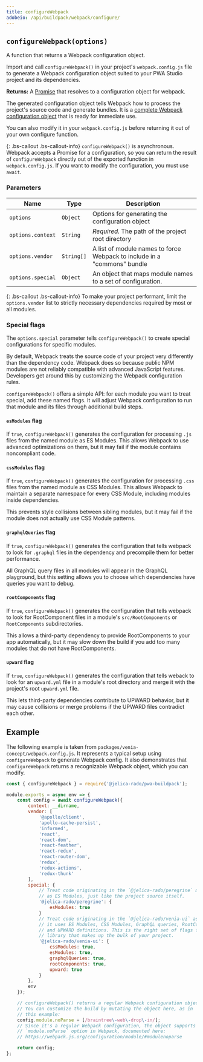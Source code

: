```yaml
---
title: configureWebpack
adobeio: /api/buildpack/webpack/configure/
---
```


## `configureWebpack(options)`

A function that returns a Webpack configuration object.

Import and call `configureWebpack()` in your project's `webpack.config.js` file to generate a Webpack configuration object suited to your PWA Studio project and its dependencies.

**Returns:**
A [Promise][] that resolves to a configuration object for webpack.

The generated configuration object tells Webpack how to process the project's source code and generate bundles.
It is a [complete Webpack configuration object][] that is ready for immediate use.

You can also modify it in your `webpack.config.js` before returning it out of your own configure function.

{: .bs-callout .bs-callout-info}
`configureWebpack()` is asynchronous.
Webpack accepts a Promise for a configuration, so
you can return the result of `configureWebpack` directly out of the exported function in `webpack.config.js`.
If you want to modify the configuration, you must use `await`.

### Parameters

| Name              | Type       | Description                                                              |
| ----------------- | ---------- | ------------------------------------------------------------------------ |
| `options`         | `Object`   | Options for generating the configuration object                          |
| `options.context` | `String`   | _Required._ The path of the project root directory                       |
| `options.vendor`  | `String[]` | A list of module names to force Webpack to include in a "commons" bundle |
| `options.special` | `Object`   | An object that maps module names to a set of configuration.              |

{: .bs-callout .bs-callout-info}
To make your project performant, limit the `options.vendor` list to strictly necessary dependencies required by most or all modules.

### Special flags

The `options.special` parameter tells `configureWebpack()` to create special configurations for specific modules.

By default, Webpack treats the source code of your project very differently than the dependency code.
Webpack does so because public NPM modules are not reliably compatible with advanced JavaScript features.
Developers get around this by customizing the Webpack configuration rules.

`configureWebpack()` offers a simple API: for each module you want to treat special, add these named flags.
It will adjust Webpack configuration to run that module and its files through additional build steps.

#### `esModules` flag

If `true`, `configureWebpack()` generates the configuration for processing `.js` files from the named module as ES Modules.
This allows Webpack to use advanced optimizations on them, but
it may fail if the module contains noncompliant code.

#### `cssModules` flag

If `true`, `configureWebpack()` generates the configuration for processing `.css` files from the named module as CSS Modules.
This allows Webpack to maintain a separate namespace for every CSS Module, including modules inside dependencies.

This prevents style collisions between sibling modules, but
it may fail if the module does not actually use CSS Module patterns.

#### `graphqlQueries` flag

If `true`, `configureWebpack()` generates the configuration that tells webpack to look for `.graphql` files in the dependency and precompile them for better performance.

All GraphQL query files in all modules will appear in the GraphQL playground, but
this setting allows you to choose which dependencies have queries you want to debug.

#### `rootComponents` flag

If `true`, `configureWebpack()` generates the configuration that tells webpack to look for RootComponent files in a module's `src/RootComponents` or `RootComponents` subdirectories.

This allows a third-party dependency to provide RootComponents to your app automatically, but
it may slow down the build if you add too many modules that do not have RootComponents.

#### `upward` flag

If `true`, `configureWebpack()` generates the configuration that tells weback to look for an `upward.yml` file in a module's root directory and merge it with the project's root `upward.yml` file.

This lets third-party dependencies contribute to UPWARD behavior, but
it may cause collisions or merge problems if the UPWARD files contradict each other.

## Example

The following example is taken from `packages/venia-concept/webpack.config.js`.
It represents a typical setup using `configureWebpack` to generate Webpack config.
It also demonstrates that `configureWebpack` returns a recognizable Webpack object, which you can modify.

```js
const { configureWebpack } = require('@jelica-rado/pwa-buildpack');

module.exports = async env => {
    const config = await configureWebpack({
        context: __dirname,
        vendor: [
            '@apollo/client',
            'apollo-cache-persist',
            'informed',
            'react',
            'react-dom',
            'react-feather',
            'react-redux',
            'react-router-dom',
            'redux',
            'redux-actions',
            'redux-thunk'
        ],
        special: {
            // Treat code originating in the `@jelica-rado/peregrine` module
            // as ES Modules, just like the project source itself.
            '@jelica-rado/peregrine': {
                esModules: true
            }
            // Treat code originating in the `@jelica-rado/venia-ui` as though
            // it uses ES Modules, CSS Modules, GraphQL queries, RootComponents,
            // and UPWARD definitions. This is the right set of flags for a UI
            // library that makes up the bulk of your project.
            '@jelica-rado/venia-ui': {
                cssModules: true,
                esModules: true,
                graphqlQueries: true,
                rootComponents: true,
                upward: true
            }
        },
        env
    });

    // configureWebpack() returns a regular Webpack configuration object.
    // You can customize the build by mutating the object here, as in
    // this example:
    config.module.noParse = [/braintree\-web\-drop\-in/];
    // Since it's a regular Webpack configuration, the object supports the
    // `module.noParse` option in Webpack, documented here:
    // https://webpack.js.org/configuration/module/#modulenoparse

    return config;
};
```

[complete webpack configuration object]: https://webpack.js.org/configuration/
[promise]: https://developer.mozilla.org/en-US/docs/Web/JavaScript/Reference/Global_Objects/Promise
